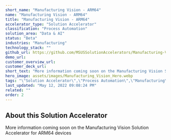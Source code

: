 ```yaml
---
short_name: "Manufacturing Vision - ARM64"
name: "Manufacturing Vision - ARM64"
title: "Manufacturing Vision - ARM64"
accelerator_type: "Solution Accelerator"
classification: "Process Automation"
solution_area: "Data & AI"
status: "Beta"
industries: "Manufacturing"
technology_stack: ""
github_url: https://github.com/MSUSSolutionAccelerators/Manufacturing-Vision-Solution-Accelerator-ARM64v8
demo_url: 
customer_overview_url: 
customer_deck_url: 
short_text: "More information coming soon on the Manufacturing Vision Solution Accelerator for ARM64 devices"
hero_image: assets/images/Manufacturing_Vision_Hero.webp
tags: "\"Solution Accelerator\",\"Process Automation\",\"Manufacturing\",\"Data & AI\",\"Beta\""
last_updated: "May 12, 2022 09:08:24 PM"
related: ""
order: 2
---
```

## About this Solution Accelerator

More information coming soon on the Manufacturing Vision Solution Accelerator for ARM64 devices